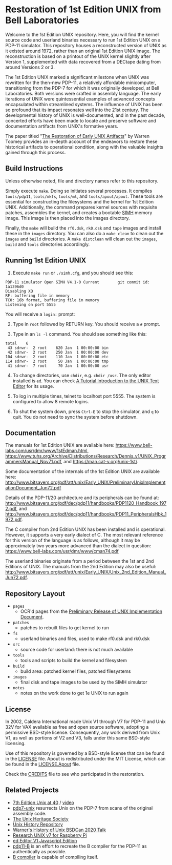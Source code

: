 # Restoration of 1st Edition UNIX from Bell Laboratories

Welcome to the 1st Edition UNIX repository. Here, you will find the kernel
source code and userland binaries necessary to run 1st Edition UNIX on a
PDP-11 simulator. This repository houses a reconstructed version of UNIX as
it existed around 1972, rather than an original 1st Edition UNIX image.
The reconstruction is based on a printout of the UNIX kernel slightly after
Version 1, supplemented with data recovered from a DECtape dating from around
Versions 2 or 3.

The 1st Edition UNIX marked a significant milestone when UNIX was rewritten
for the then-new PDP-11, a relatively affordable minicomputer, transitioning
from the PDP-7 for which it was originally developed, at Bell Laboratories.
Both versions were crafted in assembly language. The early iterations of UNIX
were quintessential examples of advanced concepts encapsulated within
streamlined systems. The influence of UNIX has been so profound that its
impact resonates well into the 21st century. The developmental history of UNIX
is well-documented, and in the past decade, concerted efforts have been made
to locate and preserve software and documentation artifacts from UNIX's
formative years.

The paper titled "[The Restoration of Early UNIX Artifacts](https://www.usenix.org/legacy/event/usenix09/tech/full_papers/toomey/toomey.pdf)"
by Warren Toomey provides an in-depth account of the endeavors to restore
these historical artifacts to operational condition, along with the valuable
insights gained through this process.

## Build Instructions
Unless otherwise noted, file and directory names refer to this repository.

Simply execute `make`. Doing so initiates several processes. It compiles
`tools/pdp11`, `tools/mkfs`, `tools/ml`, and `tools/apout/apout`. These tools
are essential for constructing the filesystems and the kernel for 1st Edition
UNIX. Additionally, the command prepares kernel sources with requisite patches,
assembles the kernel, and creates a bootable [SIMH](http://simh.trailing-edge.com/)
memory image. This image is then placed into the images directory.

Finally, the `make` will build the `rf0.dsk`, `rk0.dsk` and `tape` images and
install these in the `images` directory. You can also do a `make clean` to clean
out the `images` and `build` directories. A `make distclean` will clean out the
`images`, `build`  and `tools` directories accordingly.

## Running 1st Edition UNIX
1. Execute `make run` or `./simh.cfg`, and you should see this:

```
PDP-11 simulator Open SIMH V4.1-0 Current        git commit id: 1a1396d0
Disabling XQ
RF: buffering file in memory
TC0: 16b format, buffering file in memory
Listening on port 5555
```

   You will receive a `login:` prompt:

2. Type in `root` followed by RETURN key. You should receive a `#` prompt.

3. Type in an `ls -l` command. You should see something like this:

```
total    6
 43 sdrwr-  2 root    620 Jan  1 00:00:00 bin
 42 sdrwr-  2 root    250 Jan  1 00:00:00 dev
104 sdrwr-  2 root    110 Jan  1 00:00:00 etc
114 sdrwr-  2 root     50 Jan  1 00:00:00 tmp
 41 sdrwr-  7 root     70 Jan  1 00:00:00 usr
```

4. To change directories, use `chdir`, e.g. `chdir /usr`. The only editor installed
   is `ed`. You can check [A Tutorial Introduction to the UNIX Text Editor](docs/edtut.pdf) for its usage.

5. To log in multiple times, telnet to localhost port 5555.  The system
   is configured to allow 8 remote logins.

6. To shut the system down, press `Ctrl-E` to stop the simulator, and `q` to quit.
   You do not need to sync the system before shutdown.

## Documentation
The manuals for 1st Edition UNIX are available here:
<https://www.bell-labs.com/usr/dmr/www/1stEdman.html>,
<https://www.tuhs.org/Archive/Distributions/Research/Dennis_v1/UNIX_ProgrammersManual_Nov71.pdf>, and
<https://man.cat-v.org/unix-1st/>.

Some documentation of the internals of the 1st Edition UNIX are available here:
<http://www.bitsavers.org/pdf/att/unix/Early_UNIX/PreliminaryUnixImplementationDocument_Jun72.pdf>

Details of the PDP-11/20 architecture and its peripherals can be found at:
<http://www.bitsavers.org/pdf/dec/pdp11/handbooks/PDP1120_Handbook_1972.pdf>, and
<http://www.bitsavers.org/pdf/dec/pdp11/handbooks/PDP11_PeripheralsHbk_1972.pdf>.

The C compiler from 2nd Edition UNIX has been installed and is operational.
However, it supports a very early dialect of C. The most relevant reference for
this version of the language is as follows, although it may be approximately
two years more advanced than the dialect in question:
<https://www.bell-labs.com/usr/dmr/www/cman74.pdf>

The userland binaries originate from a period between the 1st and 2nd Editions
of UNIX. The manuals from the 2nd Edition may also be useful:
<http://www.bitsavers.org/pdf/att/unix/Early_UNIX/Unix_2nd_Edition_Manual_Jun72.pdf>.

## Repository Layout
* `pages`
    - OCR'd pages from the [Preliminary Release of UNIX Implementation Document](docs/PreliminaryUnixImplementationDocument_Jun72.pdf).
* `patches`
    - patches to rebuilt files to get kernel to run
* `fs`
    - userland binaries and files, used to make rf0.dsk and rk0.dsk
* `src`
    - source code for userland: there is not much available
* `tools`
    - tools and scripts to build the kernel and filesystem
* `build`
    - build area: patched kernel files, patched filesystems
* `images`
    - final disk and tape images to be used by the SIMH simulator
* `notes`
    - notes on the work done to get 1e UNIX to run again

## License

In 2002, Caldera International made Unix V1 through V7 for PDP-11 and Unix 32V
for VAX available as free and open source software, adopting a permissive
BSD-style license. Consequently, any work derived from Unix V1, as well as
portions of V2 and V3, falls under this same BSD-style licensing.

Use of this repository is governed by a BSD-style license that can be found in
the [LICENSE](LICENSE) file. Apout is redistributed under the MIT License,
which can be found in the [LICENSE.Apout](LICENSE.Apout) file.

Check the [CREDITS](CREDITS) file to see who participated in the restoration.

## Related Projects
* [7th Edition Unix at 40](https://2019.eurobsdcon.org/slides/7th%20Edition%20Unix%20at%2040%20-%20Warner%20Losh.pdf) / [video](https://youtu.be/FTlzaDgzPY8)
* [pdp7-unix](https://github.com/DoctorWkt/pdp7-unix) resurrects Unix on the PDP-7 from scans of the original assembly code.
* [The Unix Heritage Society](https://www.tuhs.org/)
* [Unix History Repository](https://github.com/dspinellis/unix-history-repo)
* [Warner's History of Unix BSDCan 2020 Talk](https://github.com/bsdimp/bsdcan2020-demos)
* [Research UNIX v7 for Raspberry Pi](https://github.com/r1mikey/research-unix-v7)
* [ed Editor V1 Javascript Edition](https://github.com/dkkloimwieder/eded.js)
* [pdp11-B](https://github.com/rswier/pdp11-B)  is an effort to recreate the B compiler for the PDP-11 as authentically as possible.
* [B compiler](https://github.com/aap/b) is capable of compiling itself.

